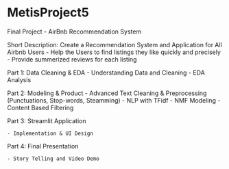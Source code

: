 # MetisProject5

Final Project - AirBnb Recommendation System

Short Description: Create a Recommendation System and Application for All Airbnb Users
                    - Help the Users to find listings they like quickly and precisely 
                    - Provide summerized reviews for each listing

Part 1: Data Cleaning & EDA 
    - Understanding Data and Cleaning
    - EDA Analysis
    

Part 2: Modeling & Product
    - Advanced Text Cleaning & Preprocessing
       (Punctuations, Stop-words, Steamming)
    -  NLP with TFidf
    -  NMF Modeling
    -  Content Based Filtering

Part 3: Streamlit Application

    - Implementation & UI Design

Part 4: Final Presentation
    
    - Story Telling and Video Demo
